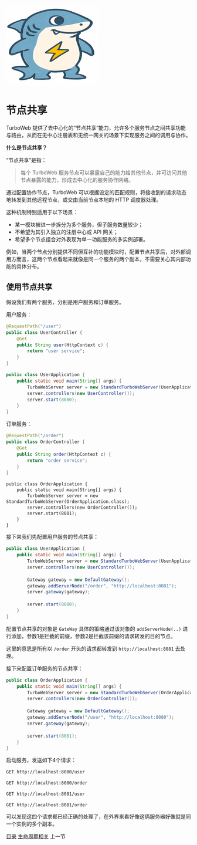 # <img src="../image/logo.png"/>

# 节点共享

TurboWeb 提供了去中心化的“节点共享”能力，允许多个服务节点之间共享功能与路由，从而在无中心注册表和无统一网关的场景下实现服务之间的调用与协作。

**什么是节点共享？**

“节点共享”是指：

> 每个 TurboWeb 服务节点可以暴露自己的能力给其他节点，并可访问其他节点暴露的能力，形成去中心化的服务协作网络。

通过配置协作节点，TurboWeb 可以根据设定的匹配规则，将接收到的请求动态地转发到其他远程节点，或交由当前节点本地的 HTTP 调度器处理。

这种机制特别适用于以下场景：

- 某一模块被进一步拆分为多个服务，但子服务数量较少；
- 不希望为其引入独立的注册中心或 API 网关；
- 希望多个节点组合对外表现为单一功能服务的多实例部署。

例如，当两个节点分别提供不同但互补的功能模块时，配置节点共享后，对外部调用方而言，这两个节点看起来就像是同一个服务的两个副本，不需要关心其内部功能的具体分布。

## 使用节点共享

假设我们有两个服务，分别是用户服务和订单服务。

用户服务：

```java
@RequestPath("/user")
public class UserController {
	@Get
	public String user(HttpContext c) {
		return "user service";
	}
}
```

```java
public class UserApplication {
	public static void main(String[] args) {
		TurboWebServer server = new StandardTurboWebServer(UserApplication.class);
		server.controllers(new UserController());
		server.start(8080);
	}
}
```

订单服务：

```java
@RequestPath("/order")
public class OrderController {
	@Get
	public String order(HttpContext c) {
		return "order service";
	}
}
```

```
public class OrderApplication {
	public static void main(String[] args) {
		TurboWebServer server = new StandardTurboWebServer(OrderApplication.class);
		server.controllers(new OrderController());
		server.start(8081);
	}
}
```

接下来我们先配置用户服务的节点共享：

```java
public class UserApplication {
	public static void main(String[] args) {
		TurboWebServer server = new StandardTurboWebServer(UserApplication.class);
		server.controllers(new UserController());
		
		Gateway gateway = new DefaultGateway();
		gateway.addServerNode("/order", "http://localhost:8081");
		server.gateway(gateway);
		
		server.start(8080);
	}
}
```

配置节点共享的对象是 `GateWay` 具体的策略通过该对象的 `addServerNode(..)` 进行添加，参数1是拦截的前缀，参数2是拦截该前缀的请求转发的目的节点。

这里的意思是所有以 `/order` 开头的请求都转发到 `http://localhost:8081` 去处理。

接下来配置订单服务的节点共享：

```java
public class OrderApplication {
	public static void main(String[] args) {
		TurboWebServer server = new StandardTurboWebServer(OrderApplication.class);
		server.controllers(new OrderController());

		Gateway gateway = new DefaultGateway();
		gateway.addServerNode("/user", "http://localhost:8080");
		server.gateway(gateway);

		server.start(8081);
	}
}
```

启动服务，发送如下4个请求：

```http
GET http://localhost:8080/user
```

```http
GET http://localhost:8080/order
```

```http
GET http://localhost:8081/user
```

```http
GET http://localhost:8081/order
```

可以发现这四个请求都已经正确的处理了，在外界来看好像这俩服务器好像就是同一个实例的多个副本。



[目录](./guide.md) [生命周期相关](./lifecycle.md) 上一节